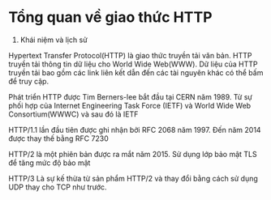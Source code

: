 # Tổng quan về giao thức HTTP 

1. Khái niệm và lịch sử 

Hypertext Transfer Protocol(HTTP) là giao thức truyền tải văn bản.  HTTP truyền tải thông tin dữ liệu cho World Wide Web(WWW). Dữ liệu của HTTP truyền tải bao gồm các link liên kết dẫn đến các tài nguyên khác có thể bấm để truy cập. 

Phát triển HTTP được Tim Berners-lee bắt đầu tại CERN năm 1989. Từ sự phối hợp của  Internet Engineering Task Force (IETF) và  World Wide Web Consortium(WWWC) và sau đó là  IETF

HTTP/1.1 lần đầu tiên được ghi nhận bởi RFC 2068 năm 1997. Đến năm 2014 được thay thế bằng RFC 7230

HTTP/2 là một phiên bản được ra mắt năm 2015. Sử dụng lớp bảo mật TLS để tăng mức độ bảo mật 

HTTP/3  Là sự kế thừa từ sản phẩm HTTP/2 và thay đổi bằng cách sử dụng UDP thay cho TCP như trước. 